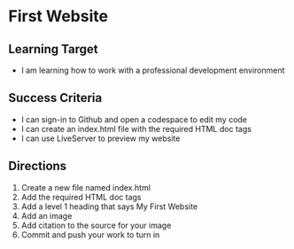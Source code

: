 # First Website
## Learning Target
- I am learning how to work with a professional development environment

## Success Criteria
- I can sign-in to Github and open a codespace to edit my code
- I can create an index.html file with the required HTML doc tags
- I can use LiveServer to preview my website

## Directions
1. Create a new file named index.html
2. Add the required HTML doc tags
3. Add a level 1 heading that says My First Website
4. Add an image
5. Add citation to the source for your image
6. Commit and push your work to turn in
